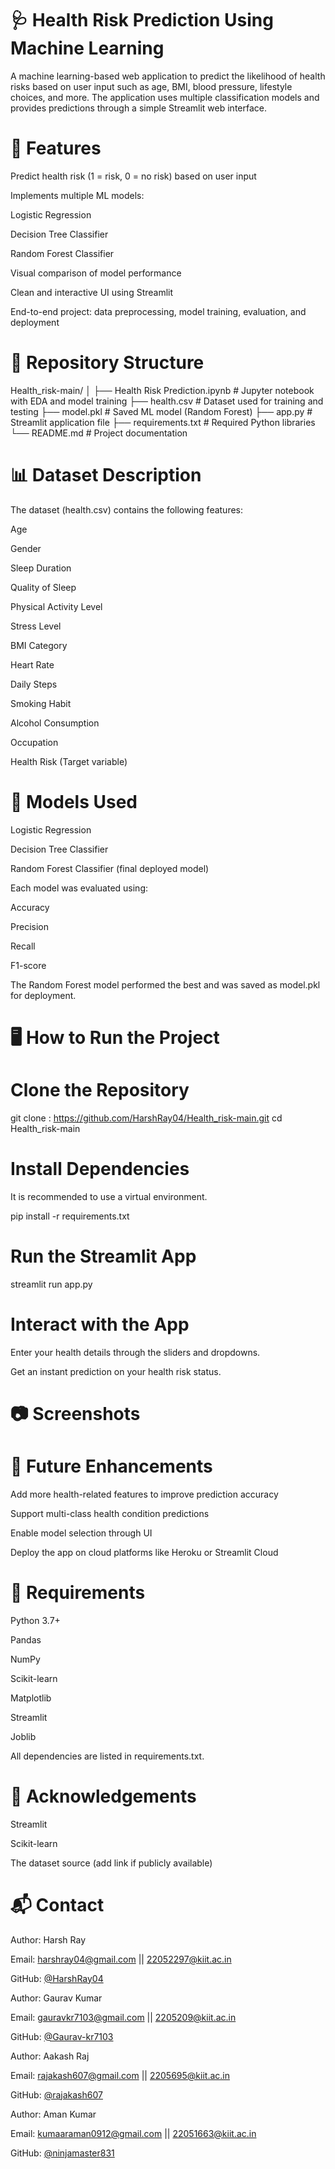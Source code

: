 # 🩺 Health Risk Prediction Using Machine Learning
A machine learning-based web application to predict the likelihood of health risks based on user input such as age, BMI, blood pressure, lifestyle choices, and more. The application uses multiple classification models and provides predictions through a simple Streamlit web interface.

 
# 🚀 Features
Predict health risk (1 = risk, 0 = no risk) based on user input

Implements multiple ML models:

Logistic Regression

Decision Tree Classifier

Random Forest Classifier

Visual comparison of model performance

Clean and interactive UI using Streamlit

End-to-end project: data preprocessing, model training, evaluation, and deployment
 
 # 📁 Repository Structure

 Health_risk-main/
│
├── Health Risk Prediction.ipynb    # Jupyter notebook with EDA and model training
├── health.csv                      # Dataset used for training and testing
├── model.pkl                       # Saved ML model (Random Forest)
├── app.py                          # Streamlit application file
├── requirements.txt                # Required Python libraries
└── README.md                       # Project documentation

# 📊 Dataset Description

The dataset (health.csv) contains the following features:

Age

Gender

Sleep Duration

Quality of Sleep

Physical Activity Level

Stress Level

BMI Category

Heart Rate

Daily Steps

Smoking Habit

Alcohol Consumption

Occupation

Health Risk (Target variable)

#  🧠 Models Used

Logistic Regression

Decision Tree Classifier

Random Forest Classifier (final deployed model)

Each model was evaluated using:

Accuracy

Precision

Recall

F1-score

The Random Forest model performed the best and was saved as model.pkl for deployment.

# 🖥️ How to Run the Project

# Clone the Repository

git clone : https://github.com/HarshRay04/Health_risk-main.git
cd Health_risk-main

# Install Dependencies

It is recommended to use a virtual environment.

pip install -r requirements.txt

# Run the Streamlit App

streamlit run app.py

# Interact with the App

Enter your health details through the sliders and dropdowns.

Get an instant prediction on your health risk status.

# 📷 Screenshots



# 🔮 Future Enhancements

Add more health-related features to improve prediction accuracy

Support multi-class health condition predictions

Enable model selection through UI

Deploy the app on cloud platforms like Heroku or Streamlit Cloud

# 📌 Requirements
Python 3.7+

Pandas

NumPy

Scikit-learn

Matplotlib

Streamlit

Joblib

All dependencies are listed in requirements.txt.

# 🤝 Acknowledgements

Streamlit

Scikit-learn

The dataset source (add link if publicly available)

# 📬 Contact
Author: Harsh Ray

Email: harshray04@gmail.com || 22052297@kiit.ac.in

GitHub: [@HarshRay04](https://github.com/HarshRay04)


Author: Gaurav Kumar

Email: gauravkr7103@gmail.com || 2205209@kiit.ac.in

GitHub: [@Gaurav-kr7103](https://github.com/Gaurav-kr7103)

Author: Aakash Raj

Email: rajakash607@gmail.com || 2205695@kiit.ac.in

GitHub: [@rajakash607](https://github.com/rajakash607)

Author: Aman Kumar

Email: kumaaraman0912@gmail.com || 22051663@kiit.ac.in

GitHub: [@ninjamaster831](https://github.com/ninjamaster831/)




